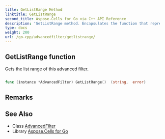 ```yaml
---
title: GetListRange Method 
linktitle: GetListRange
second_title: Aspose.Cells for Go via C++ API Reference
description: 'GetListRange method. Encapsulates the function that represents getlistrange in Go.'
type: docs
weight: 200
url: /go-cpp/advancedfilter/getlistrange/
---
```


## GetListRange function

Gets the list range of this advanced filter.

```go

func (instance *AdvancedFilter) GetListRange()  (string,  error) 

```

## Remarks


## See Also

* Class [AdvancedFilter](../)
* Library [Aspose.Cells for Go](../../)
